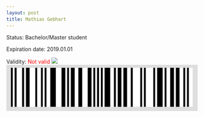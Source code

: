```yaml
---
layout: post
title: Mathias Gebhart
---
```


Status: Bachelor/Master student

Expiration date: 2019.01.01

Validity: <font color="red"> Not valid</font> 
![](/members/img/Mathias_Gebhart.png)
![](/members/img/bar.png)
